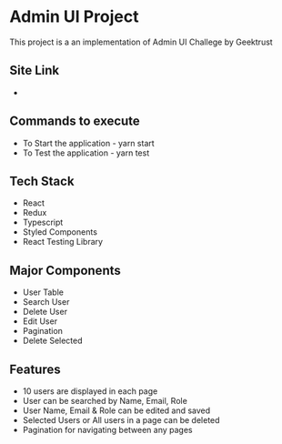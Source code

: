 # Admin UI Project

This project is a an implementation of Admin UI Challege by Geektrust

## Site Link

-

## Commands to execute

- To Start the application - yarn start
- To Test the application - yarn test

## Tech Stack

- React
- Redux
- Typescript
- Styled Components
- React Testing Library

## Major Components

- User Table
- Search User
- Delete User
- Edit User
- Pagination
- Delete Selected

## Features

- 10 users are displayed in each page
- User can be searched by Name, Email, Role
- User Name, Email & Role can be edited and saved
- Selected Users or All users in a page can be deleted
- Pagination for navigating between any pages
